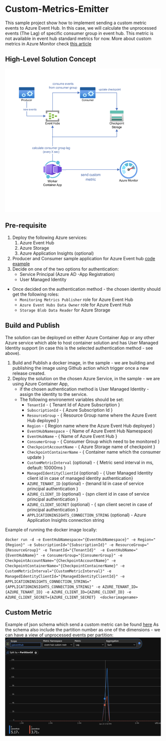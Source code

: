 # Custom-Metrics-Emitter
This sample project show how to implement sending a custom metric events to Azure Event Hub.
In this case, we will calculate the unprocessed events (The Lag) of specific consumer group in event hub.
This metric is not available in event hub standard metrics for now.
More about custom metrics in Azure Monitor check [this article](https://learn.microsoft.com/en-us/azure/azure-monitor/essentials/metrics-custom-overview) 

## High-Level Solution Concept
![image](design/design.png)

## Pre-requisite
1. Deploy the following Azure services:
   1.  Azure Event Hub
   2.  Azure Storage
   3.  Azure Application Insights (optional)
2. Producer and Consumer sample application for Azure Event hub [code example](https://learn.microsoft.com/en-us/azure/event-hubs/event-hubs-dotnet-standard-getstarted-send?tabs=passwordless%2Croles-azure-portal)
3. Decide on one of the two options for authentication:
   - Service Principal (Azure AD -App Registration)
   - User Managed Identity
- Once decided on the authentication method - the chosen identity should get the following roles:
  - `Monitoring Metrics Publisher` role for Azure Event Hub
  - `Azure Event Hubs Data Owner` role for Azure Event Hub
  - `Storage Blob Data Reader` for Azure Storage

## Build and Publish
The solution can be deployed on either Azure Container App or any other Azure service which able to host container solution and has User Managed Identity support (in case this is the selected authentication method - see above).

1. Build and Publish a docker image, in the sample - we are building and publishing the image using Github action which trigger once a new release created.
2. Deploy the solution on the chosen Azure Service, in the sample - we are using Azure Container App, 
   - if the chosen authentication method is User Managed Identity - assign the identity to the service.
   - The following environemnt variables should be set:
     - `TenantId`             - { Tenant Id of Azure Subscription }
     - `SubscriptionId`          - { Azure Subscription Id }
     - `ResourceGroup`            - { Resource Group name where the Azure Event Hub deployed }
     - `Region`                   - { Region name where the Azure Event Hub deployed }
     - `EventHubNamespace`        - { Name of Azure Event Hub Namespace}
     - `EventHubName`             - { Name of Azure Event Hub }
     - `ConsumerGroup`            - { Consumer Group which need to be monitored }
     - `CheckpointAccountName`    - { Azure Storage name of checkpoint }
     - `CheckpointContainerName`  - { Container name which the consumer update }      
     - `CustomMetricInterval` (optional) - { Metric send interval in ms, default: 10000ms }
     - `ManagedIdentityClientId` (optional) - { User Managed Identity client id in case of managed identity authentication}
     - `AZURE_TENANT_ID` (optional) - {tenand Id in case of service principal authentication }
     - `AZURE_CLIENT_ID` (optional) - {spn client id in case of service principal authentication }
     - `AZURE_CLIENT_SECRET` (optional) - { spn client secret in case of principal authentication }
     - `APPLICATIONINSIGHTS_CONNECTION_STRING` (optional) - Azure Application Insights connection string

Example of running the docker image locally:

`docker run -d -e EventHubNamespace="{EventHubNamespace}" -e Region="{Region}" -e SubscriptionId="{SubscriptionId}" -e ResourceGroup="{ResourceGroup}" -e TenantId="{TenantId}"  -e EventHubName="{EventHubName}" -e ConsumerGroup="{ConsumerGroup}" -e CheckpointAccountName="{CheckpointAccountName}" -e CheckpointContainerName="{CheckpointContainerName}" -e CustomMetricInterval="{CustomMetricInterval}" -e ManagedIdentityClientId="{ManagedIdentityClientId}" -e APPLICATIONINSIGHTS_CONNECTION_STRING="{APPLICATIONINSIGHTS_CONNECTION_STRING}" -e AZURE_TENANT_ID={AZURE_TENANT_ID} -e AZURE_CLIENT_ID={AZURE_CLIENT_ID} -e AZURE_CLIENT_SECRET={AZURE_CLIENT_SECRET}  <dockerimagename>`

## Custom Metric
Example of json schema which send a custom metric can be found [here](test/custom1.json)
As the schema also include the partition number as one of the dimensions - we can have a view of unprocessed events per partition:
![image](design/view.png)
